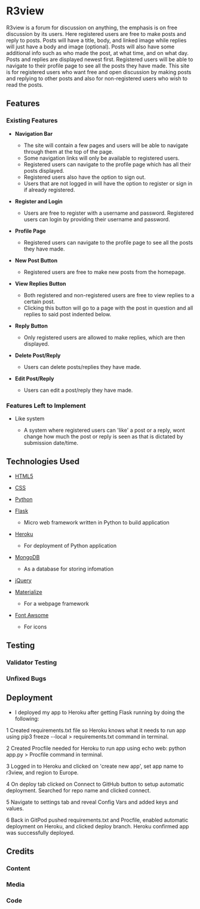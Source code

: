 # R3view

R3view is a forum for discussion on anything, the emphasis is on free discussion by its users. Here registered users are free to make posts and reply to posts. 
Posts will have a title, body, and linked image while replies will just have a body and image (optional). 
Posts will also have some additional info such as who made the post, at what time, and on what day. Posts and replies are displayed newest first.
Registered users will be able to navigate to their profile page to see all the posts they have made.
This site is for registered users who want free and open discussion by making posts and replying to other posts and also for non-registered users who wish to read the posts.

## Features

### Existing Features

- __Navigation Bar__

    - The site will contain a few pages and users will be able to navigate through them at the top of the page.
    - Some navigation links will only be available to registered users.
    - Registered users can navigate to the profile page which has all their posts displayed.
    - Registered users also have the option to sign out.
    - Users that are not logged in will have the option to register or sign in if already registered.

- __Register and Login__

    - Users are free to register with a username and password. Registered users can login by providing their username and password.

- __Profile Page__

    - Registered users can navigate to the profile page to see all the posts they have made.

- __New Post Button__

    - Registered users are free to make new posts from the homepage.

- __View Replies Button__

    - Both registered and non-registered users are free to view replies to a certain post.
    - Clicking this button will go to a page with the post in question and all replies to said post indented below.

- __Reply Button__

    - Only registered users are allowed to make replies, which are then displayed.

- __Delete Post/Reply__

    - Users can delete posts/replies they have made.

- __Edit Post/Reply__

    - Users can edit a post/reply they have made.

### Features Left to Implement

- Like system

    - A system where registered users can 'like' a post or a reply, wont change how much the post or reply is seen as that is dictated by submission date/time.

## Technologies Used

- [HTML5](https://en.wikipedia.org/wiki/HTML5)

- [CSS](https://en.wikipedia.org/wiki/CSS)

- [Python](https://www.python.org/doc/)

- [Flask](https://flask.palletsprojects.com/en/2.0.x/)
    - Micro web framework written in Python to build application

- [Heroku](https://dashboard.heroku.com/login)
    - For deployment of Python application

- [MongoDB](https://www.mongodb.com/)
    - As a database for storing infomation

- [jQuery](https://jquery.com/)

- [Materialize](https://materializecss.com/)
    - For a webpage framework

- [Font Awsome](https://fontawesome.com/)
    - For icons

## Testing

### Validator Testing

### Unfixed Bugs

## Deployment

- I deployed my app to Heroku after getting Flask running by doing the following:

1 Created requirements.txt file so Heroku knows what it needs to run app using pip3 freeze --local > requirements.txt command in terminal.

2 Created Procfile needed for Heroku to run app using echo web: python app.py > Procfile command in terminal.

3 Logged in to Heroku and clicked on 'create new app', set app name to r3view, and region to Europe.

4 On deploy tab clicked on Connect to GitHub button to setup automatic deployment. Searched for repo name and clicked connect.

5 Navigate to settings tab and reveal Config Vars and added keys and values.

6 Back in GitPod pushed requirements.txt and Procfile, enabled automatic deployment on Heroku, and clicked deploy branch. Heroku confirmed app was successfully deployed.

## Credits

### Content

### Media

### Code